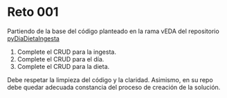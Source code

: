 # Reto 001

Partiendo de la base del código planteado en la rama vEDA del repositorio [pyDiaDietaIngesta](https://github.com/puntoReflex/pyDiaDietaIngesta)

1. Complete el CRUD para la ingesta.
1. Complete el CRUD para el día.
1. Complete el CRUD para la dieta.

Debe respetar la limpieza del código y la claridad. Asimismo, en su repo debe quedar adecuada constancia del proceso de creación de la solución.


